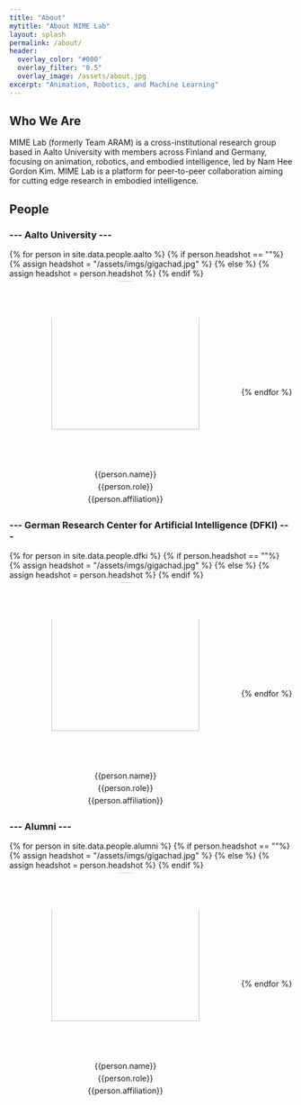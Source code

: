 ```yaml
---
title: "About"
mytitle: "About MIME Lab"
layout: splash
permalink: /about/
header:
  overlay_color: "#000"
  overlay_filter: "0.5"
  overlay_image: /assets/about.jpg
excerpt: "Animation, Robotics, and Machine Learning"
---
```


## Who We Are

MIME Lab (formerly Team ARAM) is a cross-institutional research group based in Aalto University with members across Finland and Germany, focusing on animation, robotics, and embodied intelligence, led by [Nam Hee Gordon Kim](https://namheegordonkim.github.io). MIME Lab is a platform for peer-to-peer collaboration aiming for cutting edge research in embodied intelligence.

## People

### --- Aalto University ---

<style>
  a {
  text-decoration: none;
}

a:hover {
  /* color: white; */
  text-decoration: underline;
  cursor: pointer;
}

div.people {
  display: flex;
  flex-wrap: wrap;
  align-items: center;
  justify-content: center;
}

div.person {
  width: 412px;  
}

p.person {
  text-align: center;
  margin: 5px 0;
}

img.person {
  object-fit:cover;
  width:80%;
  aspect-ratio: 1/1;
  border-radius:50%;
}
</style>

<div class="people">
  {% for person in site.data.people.aalto %}
    {% if person.headshot == ""%}
    {% assign headshot = "/assets/imgs/gigachad.jpg" %}
    {% else %}
    {% assign headshot = person.headshot %}
    {% endif %}
    <div class="person">
      <p class="person"><a href="{{person.website}}"><img class="person" src="{{headshot}}"/></a></p>
      <p class="person"><a href="{{person.website}}">{{person.name}}</a></p>
      <p class="person">{{person.role}}</p>
      <p class="person">{{person.affiliation}}</p>
    </div>
  {% endfor %}
</div>

### --- German Research Center for Artificial Intelligence (DFKI) ---

<div class="people">
  {% for person in site.data.people.dfki %}
    {% if person.headshot == ""%}
    {% assign headshot = "/assets/imgs/gigachad.jpg" %}
    {% else %}
    {% assign headshot = person.headshot %}
    {% endif %}
    <div class="person">
      <p class="person"><a href="{{person.website}}"><img class="person" src="{{headshot}}"/></a></p>
      <p class="person"><a href="{{person.website}}">{{person.name}}</a></p>
      <p class="person">{{person.role}}</p>
      <p class="person">{{person.affiliation}}</p>
    </div>
  {% endfor %}
</div>

<!-- ### Max Planck Institute for Informatics -->
<style>
  h2, h3 {
   /* text-align: center; */
}

</style>

### --- Alumni ---

<div class="people">
  {% for person in site.data.people.alumni %}
    {% if person.headshot == ""%}
    {% assign headshot = "/assets/imgs/gigachad.jpg" %}
    {% else %}
    {% assign headshot = person.headshot %}
    {% endif %}
    <div class="person">
      <p class="person"><a href="{{person.website}}"><img class="person" src="{{headshot}}"/></a></p>
      <p class="person"><a href="{{person.website}}">{{person.name}}</a></p>
      <p class="person">{{person.role}}</p>
      <p class="person">{{person.affiliation}}</p>
    </div>
  {% endfor %}
</div>
